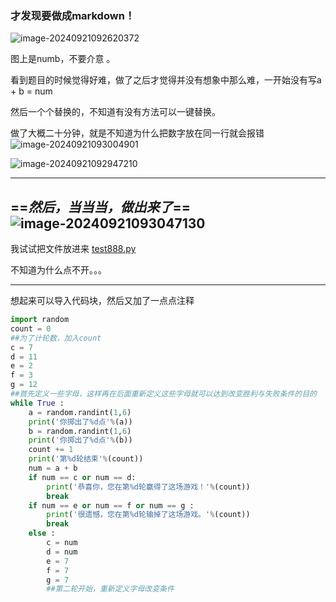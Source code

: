 ### **才发现要做成markdown！**



![image-20240921092620372](../images/image-20240921092620372.png"过程")

图上是numb，不要介意  。

看到题目的时候觉得好难，做了之后才觉得并没有想象中那么难，一开始没有写a + b =  num

然后一个个替换的，不知道有没有方法可以一键替换。

做了大概二十分钟，就是不知道为什么把数字放在同一行就会报错![image-20240921093004901](C:\Users\李生\AppData\Roaming\Typora\typora-user-images\image-20240921093004901.png)

![image-20240921092947210](C:\Users\李生\AppData\Roaming\Typora\typora-user-images\image-20240921092947210.png"不知道为什么报错")

***

## ==***然后，当当当，做出来了***==![image-20240921093047130](C:\Users\李生\AppData\Roaming\Typora\typora-user-images\image-20240921093047130.png"成果")

我试试把文件放进来 [test888.py](C:\Users\李生\Desktop\test888.py) 

不知道为什么点不开。。。

***

想起来可以导入代码块，然后又加了一点点注释



```python
import random
count = 0
##为了计轮数，加入count
c = 7
d = 11
e = 2
f = 3
g = 12 
##首先定义一些字母，这样再在后面重新定义这些字母就可以达到改变胜利与失败条件的目的
while True :
    a = random.randint(1,6)
    print('你掷出了%d点'%(a))
    b = random.randint(1,6)
    print('你掷出了%d点'%(b))
    count += 1
    print('第%d轮结束'%(count))
    num = a + b
    if num == c or num == d:
        print('恭喜你，您在第%d轮赢得了这场游戏！'%(count))
        break
    if num == e or num == f or num == g :
        print('很遗憾，您在第%d轮输掉了这场游戏。'%(count))
        break
    else :
        c = num 
        d = num
        e = 7
        f = 7
        g = 7
        ##第二轮开始，重新定义字母改变条件
    
```



